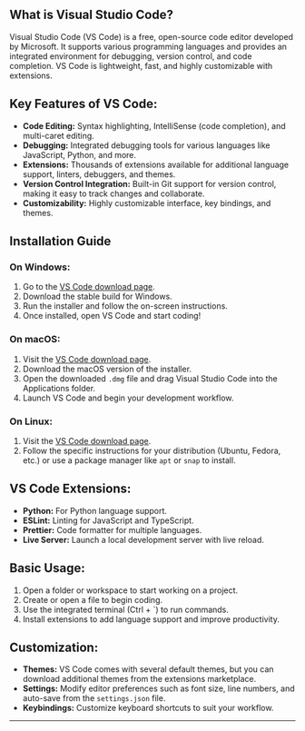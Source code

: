 ## What is Visual Studio Code?

Visual Studio Code (VS Code) is a free, open-source code editor developed by Microsoft. It supports various programming languages and provides an integrated environment for debugging, version control, and code completion. VS Code is lightweight, fast, and highly customizable with extensions.

## Key Features of VS Code:
- **Code Editing:** Syntax highlighting, IntelliSense (code completion), and multi-caret editing.
- **Debugging:** Integrated debugging tools for various languages like JavaScript, Python, and more.
- **Extensions:** Thousands of extensions available for additional language support, linters, debuggers, and themes.
- **Version Control Integration:** Built-in Git support for version control, making it easy to track changes and collaborate.
- **Customizability:** Highly customizable interface, key bindings, and themes.

## Installation Guide

### On Windows:
1. Go to the [VS Code download page](https://code.visualstudio.com/Download).
2. Download the stable build for Windows.
3. Run the installer and follow the on-screen instructions.
4. Once installed, open VS Code and start coding!

### On macOS:
1. Visit the [VS Code download page](https://code.visualstudio.com/Download).
2. Download the macOS version of the installer.
3. Open the downloaded `.dmg` file and drag Visual Studio Code into the Applications folder.
4. Launch VS Code and begin your development workflow.

### On Linux:
1. Visit the [VS Code download page](https://code.visualstudio.com/Download).
2. Follow the specific instructions for your distribution (Ubuntu, Fedora, etc.) or use a package manager like `apt` or `snap` to install.

## VS Code Extensions:
- **Python:** For Python language support.
- **ESLint:** Linting for JavaScript and TypeScript.
- **Prettier:** Code formatter for multiple languages.
- **Live Server:** Launch a local development server with live reload.

## Basic Usage:
1. Open a folder or workspace to start working on a project.
2. Create or open a file to begin coding.
3. Use the integrated terminal (Ctrl + `) to run commands.
4. Install extensions to add language support and improve productivity.

## Customization:
- **Themes:** VS Code comes with several default themes, but you can download additional themes from the extensions marketplace.
- **Settings:** Modify editor preferences such as font size, line numbers, and auto-save from the `settings.json` file.
- **Keybindings:** Customize keyboard shortcuts to suit your workflow.

---
